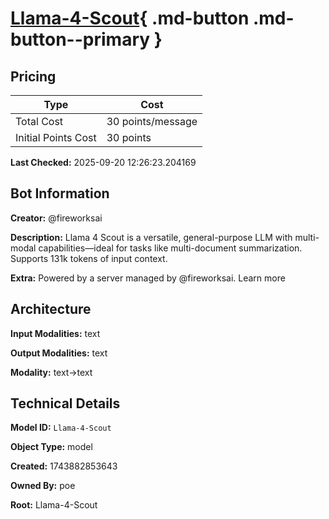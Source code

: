 # [Llama-4-Scout](https://poe.com/Llama-4-Scout){ .md-button .md-button--primary }

## Pricing

| Type | Cost |
|------|------|
| Total Cost | 30 points/message |
| Initial Points Cost | 30 points |

**Last Checked:** 2025-09-20 12:26:23.204169


## Bot Information

**Creator:** @fireworksai

**Description:** Llama 4 Scout is a versatile, general-purpose LLM with multi-modal capabilities—ideal for tasks like multi-document summarization. Supports 131k tokens of input context.

**Extra:** Powered by a server managed by @fireworksai. Learn more


## Architecture

**Input Modalities:** text

**Output Modalities:** text

**Modality:** text->text


## Technical Details

**Model ID:** `Llama-4-Scout`

**Object Type:** model

**Created:** 1743882853643

**Owned By:** poe

**Root:** Llama-4-Scout
